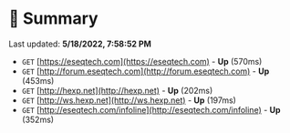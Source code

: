 # 📖 Summary
Last updated: **5/18/2022, 7:58:52 PM**

- `GET` [https://eseqtech.com](https://eseqtech.com) - **Up** (570ms)
- `GET` [http://forum.eseqtech.com](http://forum.eseqtech.com) - **Up** (453ms)
- `GET` [http://hexp.net](http://hexp.net) - **Up** (202ms)
- `GET` [http://ws.hexp.net](http://ws.hexp.net) - **Up** (197ms)
- `GET` [http://eseqtech.com/infoline](http://eseqtech.com/infoline) - **Up** (352ms)
